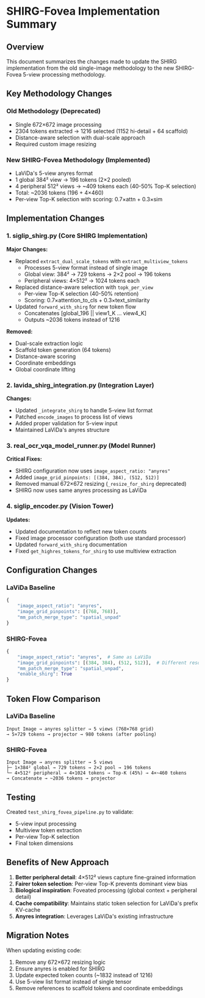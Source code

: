 # SHIRG-Fovea Implementation Summary

## Overview
This document summarizes the changes made to update the SHIRG implementation from the old single-image methodology to the new SHIRG-Fovea 5-view processing methodology.

## Key Methodology Changes

### Old Methodology (Deprecated)
- Single 672×672 image processing
- 2304 tokens extracted → 1216 selected (1152 hi-detail + 64 scaffold)
- Distance-aware selection with dual-scale approach
- Required custom image resizing

### New SHIRG-Fovea Methodology (Implemented)
- LaViDa's 5-view anyres format
- 1 global 384² view → 196 tokens (2×2 pooled)
- 4 peripheral 512² views → ~409 tokens each (40-50% Top-K selection)
- Total: ~2036 tokens (196 + 4×460)
- Per-view Top-K selection with scoring: 0.7×attn + 0.3×sim

## Implementation Changes

### 1. siglip_shirg.py (Core SHIRG Implementation)
**Major Changes:**
- Replaced `extract_dual_scale_tokens` with `extract_multiview_tokens`
  - Processes 5-view format instead of single image
  - Global view: 384² → 729 tokens → 2×2 pool → 196 tokens
  - Peripheral views: 4×512² → 1024 tokens each
- Replaced distance-aware selection with `topk_per_view`
  - Per-view Top-K selection (40-50% retention)
  - Scoring: 0.7×attention_to_cls + 0.3×text_similarity
- Updated `forward_with_shirg` for new token flow
  - Concatenates [global_196 || view1_K ... view4_K]
  - Outputs ~2036 tokens instead of 1216

**Removed:**
- Dual-scale extraction logic
- Scaffold token generation (64 tokens)
- Distance-aware scoring
- Coordinate embeddings
- Global coordinate lifting

### 2. lavida_shirg_integration.py (Integration Layer)
**Changes:**
- Updated `_integrate_shirg` to handle 5-view list format
- Patched `encode_images` to process list of views
- Added proper validation for 5-view input
- Maintained LaViDa's anyres structure

### 3. real_ocr_vqa_model_runner.py (Model Runner)
**Critical Fixes:**
- SHIRG configuration now uses `image_aspect_ratio: "anyres"`
- Added `image_grid_pinpoints: [(384, 384), (512, 512)]`
- Removed manual 672×672 resizing (`_resize_for_shirg` deprecated)
- SHIRG now uses same anyres processing as LaViDa

### 4. siglip_encoder.py (Vision Tower)
**Updates:**
- Updated documentation to reflect new token counts
- Fixed image processor configuration (both use standard processor)
- Updated `forward_with_shirg` documentation
- Fixed `get_highres_tokens_for_shirg` to use multiview extraction

## Configuration Changes

### LaViDa Baseline
```python
{
    "image_aspect_ratio": "anyres",
    "image_grid_pinpoints": [(768, 768)],
    "mm_patch_merge_type": "spatial_unpad"
}
```

### SHIRG-Fovea
```python
{
    "image_aspect_ratio": "anyres",  # Same as LaViDa
    "image_grid_pinpoints": [(384, 384), (512, 512)],  # Different resolutions
    "mm_patch_merge_type": "spatial_unpad",
    "enable_shirg": True
}
```

## Token Flow Comparison

### LaViDa Baseline
```
Input Image → anyres splitter → 5 views (768×768 grid)
→ 5×729 tokens → projector → 980 tokens (after pooling)
```

### SHIRG-Fovea
```
Input Image → anyres splitter → 5 views
├─ 1×384² global → 729 tokens → 2×2 pool → 196 tokens
└─ 4×512² peripheral → 4×1024 tokens → Top-K (45%) → 4×~460 tokens
→ Concatenate → ~2036 tokens → projector
```

## Testing
Created `test_shirg_fovea_pipeline.py` to validate:
- 5-view input processing
- Multiview token extraction
- Per-view Top-K selection
- Final token dimensions

## Benefits of New Approach
1. **Better peripheral detail**: 4×512² views capture fine-grained information
2. **Fairer token selection**: Per-view Top-K prevents dominant view bias
3. **Biological inspiration**: Foveated processing (global context + peripheral detail)
4. **Cache compatibility**: Maintains static token selection for LaViDa's prefix KV-cache
5. **Anyres integration**: Leverages LaViDa's existing infrastructure

## Migration Notes
When updating existing code:
1. Remove any 672×672 resizing logic
2. Ensure anyres is enabled for SHIRG
3. Update expected token counts (~1832 instead of 1216)
4. Use 5-view list format instead of single tensor
5. Remove references to scaffold tokens and coordinate embeddings